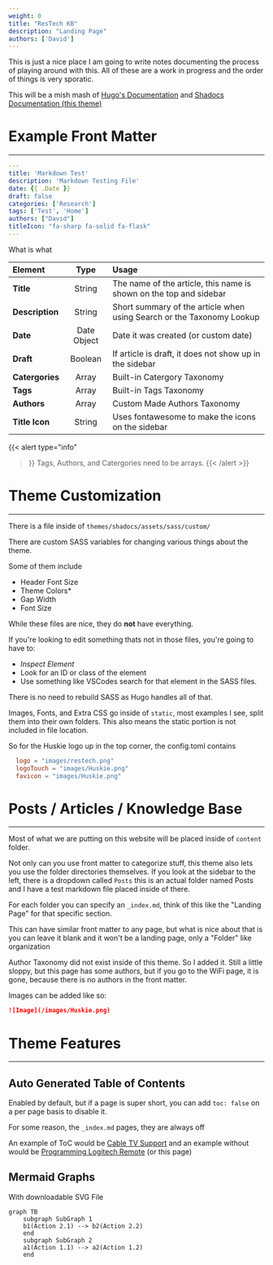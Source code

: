 ```yaml
---
weight: 0
title: "ResTech KB"
description: "Landing Page"
authors: ['David']
---
```


This is just a nice place I am going to write notes documenting the process of playing around with this. All of these are a work in progress and the order of things is very sporatic.

This will be a mish mash of [Hugo's Documentation](https://gohugo.io/documentation/) and [Shadocs Documentation (this theme)](https://shadocs.netlify.app/theme/introduction/)

# Example Front Matter
---

```yaml
---
title: 'Markdown Test'
description: 'Markdown Testing File'
date: {{ .Date }}
draft: false
categories: ['Research']
tags: ['Test', 'Home']
authors: ["David"]
titleIcon: "fa-sharp fa-solid fa-flask"
---
```

What is what

| Element | Type | Usage |
|:---|:---:|:---|
| **Title** | String |  The name of the article, this name is shown on the top and sidebar |
| **Description** | String | Short summary of the article when using Search or the Taxonomy Lookup
| **Date** | Date Object | Date it was created (or custom date)
| **Draft** | Boolean | If article is draft, it does not show up in the sidebar |
| **Catergories** | Array | Built-in Catergory Taxonomy |
| **Tags** | Array | Built-in Tags Taxonomy |
| **Authors** | Array | Custom Made Authors Taxonomy |
| **Title Icon** | String | Uses fontawesome to make the icons on the sidebar |

{{< alert
    type="info"
>}}
Tags, Authors, and Catergories need to be arrays.
{{< /alert >}}

# Theme Customization
---

There is a file inside of `themes/shadocs/assets/sass/custom/`

There are custom SASS variables for changing various things about the theme.

Some of them include 
 - Header Font Size
 - Theme Colors*
 - Gap Width
 - Font Size

While these files are nice, they do **not** have everything.

If you're looking to edit something thats not in those files, you're going to have to:

 - *Inspect Element* 
 - Look for an ID or class of the element
 - Use something like VSCodes search for that element in the SASS files.

There is no need to rebuild SASS as Hugo handles all of that.

Images, Fonts, and Extra CSS go inside of `static`, most examples I see, split them into their own folders. This also means the static portion is not included in file location.

So for the Huskie logo up in the top corner, the config.toml contains 

```toml
  logo = "images/restech.png"
  logoTouch = "images/Huskie.png"
  favicon = "images/Huskie.png"
```

# Posts / Articles / Knowledge Base
---

Most of what we are putting on this website will be placed inside of `content` folder.

Not only can you use front matter to categorize stuff, this theme also lets you use the folder directories themselves. If you look at the sidebar to the left, there is a dropdown called `Posts` this is an actual folder named Posts and I have a test markdown file placed inside of there.

For each folder you can specify an `_index.md`, think of this like the "Landing Page" for that specific section.

This can have similar front matter to any page, but what is nice about that is you can leave it blank and it won't be a landing page, only a "Folder" like organization

Author Taxonomy did not exist inside of this theme. So I added it. Still a little sloppy, but this page has some authors, but if you go to the WiFi page, it is gone, because there is no authors in the front matter.

Images can be added like so:

```markdown
![Image](/images/Huskie.png)
```

# Theme Features
---

## Auto Generated Table of Contents

Enabled by default, but if a page is super short, you can add `toc: false` on a per page basis to disable it.

For some reason, the `_index.md` pages, they are always off

An example of ToC would be [Cable TV Support](/tv/restech-helpdesk-cable-tv-support.html/) and an example without would be [Programming Logitech Remote](/tv/restech-helpdesk-programming-logitech-smart-tv-remote.html/) (or this page)

## Mermaid Graphs

With downloadable SVG File

```mermaid
graph TB
    subgraph SubGraph 1
    b1(Action 2.1) --> b2(Action 2.2)
    end
    subgraph SubGraph 2
    a1(Action 1.1) --> a2(Action 1.2)
    end
```
